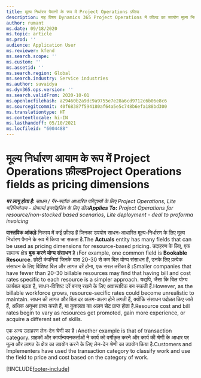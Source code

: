 ```yaml
---
title: मूल्य निर्धारण पैमानों के रूप में Project Operations फ़ील्ड
description: यह विषय Dynamics 365 Project Operations में फ़ील्ड का उपयोग मूल्य निर्धारण आयामों के रूप में करने के बारे में जानकारी प्रदान करता है.
author: rumant
ms.date: 09/18/2020
ms.topic: article
ms.prod: ''
audience: Application User
ms.reviewer: kfend
ms.search.scope: ''
ms.custom: ''
ms.assetid: ''
ms.search.region: Global
ms.search.industry: Service industries
ms.author: suvaidya
ms.dyn365.ops.version: ''
ms.search.validFrom: 2020-10-01
ms.openlocfilehash: a29460b2a9dc9a9755e7e28a6cd9712c6b06e8c6
ms.sourcegitcommit: 40f68387f594180af64a5e5c748b6efa188bd300
ms.translationtype: HT
ms.contentlocale: hi-IN
ms.lasthandoff: 05/10/2021
ms.locfileid: "6004488"
---
```

# <a name="project-operations-fields-as-pricing-dimensions"></a><span data-ttu-id="0fdac-103">मूल्य निर्धारण आयाम के रूप में Project Operations फ़ील्ड</span><span class="sxs-lookup"><span data-stu-id="0fdac-103">Project Operations fields as pricing dimensions</span></span>

<span data-ttu-id="0fdac-104">_**पर लागू होता है:** साधन / गैर-स्टॉक आधारित परिदृश्यों के लिए Project Operations, Lite परिनियोजन - प्रोफार्मा इनवॉइसिंग के लिए डील_</span><span class="sxs-lookup"><span data-stu-id="0fdac-104">_**Applies To:** Project Operations for resource/non-stocked based scenarios, Lite deployment - deal to proforma invoicing_</span></span>

<span data-ttu-id="0fdac-105">**वास्तविक आंकड़े** निकाय में कई फ़ील्ड हैं जिनका उपयोग साधन-आधारित मूल्य-निर्धारण के लिए मूल्य निर्धारण पैमाने के रूप में किया जा सकता है.</span><span class="sxs-lookup"><span data-stu-id="0fdac-105">The **Actuals** entity has many fields that can be used as pricing dimensions for resource-based pricing.</span></span> <span data-ttu-id="0fdac-106">उदाहरण के लिए, एक सामान्य क्षेत्र **बुक करने योग्य संसाधन** है।</span><span class="sxs-lookup"><span data-stu-id="0fdac-106">For example, one common field is **Bookable Resource**.</span></span> <span data-ttu-id="0fdac-107">छोटी कंपनियां जिनके पास 20-30 से कम बिल योग्य संसाधन हैं, उनके लिए प्रत्येक संसाधन के लिए विशिष्ट बिल और लागत दरें होना, एक सरल तरीका है।</span><span class="sxs-lookup"><span data-stu-id="0fdac-107">Smaller companies that have fewer than 20-30 billable resources may find that having bill and cost rates specific to each resource is a simpler approach.</span></span> <span data-ttu-id="0fdac-108">यद्यपि, जैसा कि बिल योग्य कार्यबल बढ़ता है, साधन-विशिष्ट दरें बनाए रखने के लिए अवास्तविक बन सकती हैं.</span><span class="sxs-lookup"><span data-stu-id="0fdac-108">However, as the billable workforce grows, resource-secific rates could become unrealistic to maintain.</span></span> <span data-ttu-id="0fdac-109">साधन की लागत और बिल दर अलग-अलग होने लगती हैं, क्योंकि संसाधन पदोन्नत किए जाते हैं, अधिक अनुभव प्राप्त करते हैं, या कुशलता का अलग सेट प्राप्त होता है.</span><span class="sxs-lookup"><span data-stu-id="0fdac-109">Resource cost and bill rates begin to vary as resources get promoted, gain more experience, or acquire a different set of skills.</span></span> 

<span data-ttu-id="0fdac-110">एक अन्य उदाहरण लेन-देन श्रेणी का है।</span><span class="sxs-lookup"><span data-stu-id="0fdac-110">Another example is that of transaction category.</span></span> <span data-ttu-id="0fdac-111">ग्राहकों और कार्यान्वयनकर्ताओं ने कार्य को वर्गीकृत करने और कार्य की श्रेणी के आधार पर मूल्य और लागत के क्षेत्र का उपयोग करने के लिए लेन-देन श्रेणी का उपयोग किया है.</span><span class="sxs-lookup"><span data-stu-id="0fdac-111">Customers and Implementers have used the transaction category to classify work and use the field to price and cost based on the category of work.</span></span>


[!INCLUDE[footer-include](../includes/footer-banner.md)]